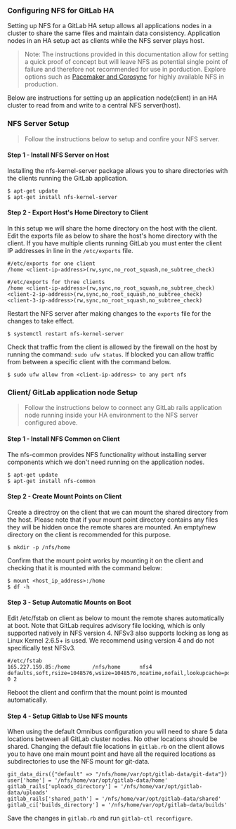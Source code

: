 ### Configuring NFS for GitLab HA

Setting up NFS for a GitLab HA setup allows all applications nodes in a cluster 
to share the same files and maintain data consistency. Application nodes in an HA
setup act as clients while the NFS server plays host.

> Note: The instructions provided in this documentation allow for setting a quick
proof of concept but will leave NFS as potential single point of failure and 
therefore not recommended for use in porduction. Explore options such as [Pacemaker 
and Corosync](http://clusterlabs.org/) for highly available NFS in production.

Below are instructions for setting up an application node(client) in an HA cluster
to read from and write to a central NFS server(host).


### NFS Server Setup
> Follow  the instructions below to setup and confire your NFS server.

#### Step 1 - Install NFS Server on Host

Installing the nfs-kernel-server package allows you to share directories with the clients running the GitLab application.

```
$ apt-get update
$ apt-get install nfs-kernel-server
```

#### Step 2 - Export Host's Home Directory to Client

In this setup we will share the home directory on the host with the client. Edit the exports file as below to share the host's home directory with the client. If you have multiple clients running GitLab you must enter the client IP addresses in line in the `/etc/exports` file.

```
#/etc/exports for one client
/home <client-ip-address>(rw,sync,no_root_squash,no_subtree_check)

#/etc/exports for three clients
/home <client-ip-address>(rw,sync,no_root_squash,no_subtree_check) <client-2-ip-address>(rw,sync,no_root_squash,no_subtree_check) <client-3-ip-address>(rw,sync,no_root_squash,no_subtree_check)
```

Restart the NFS server after making changes to the `exports` file for the changes 
to take effect.
```
$ systemctl restart nfs-kernel-server
```

Check that traffic from the client is allowed by the firewall on the host by running 
the command: `sudo ufw status`. If blocked you can allow traffic from between a specific 
client with the command below.

```
$ sudo ufw allow from <client-ip-address> to any port nfs
```



### Client/ GitLab application node Setup
> Follow the instructions below to connect any GitLab rails application node running
inside your HA environment to the NFS server configured above.

#### Step 1 - Install NFS Common on Client

The nfs-common provides NFS functionality without installing server components which 
we don't need running on the application nodes.

```
$ apt-get update
$ apt-get install nfs-common
```


#### Step 2 - Create Mount Points on Client

Create a directroy on the client that we can mount the shared directory from the host. 
Please note that if your mount point directory contains any files they will be hidden
once the remote shares are mounted. An empty/new directory on the client is recommended
for this purpose.
```
$ mkdir -p /nfs/home
```

Confirm that the mount point works by mounting it on the client and checking that
it is mounted with the command below:

```
$ mount <host_ip_address>:/home
$ df -h
```

#### Step 3 - Setup Automatic Mounts on Boot

Edit /etc/fstab on client as below to mount the remote shares automatically at boot. 
Note that GitLab requires advisory file locking, which is only supported natively in
NFS version 4. NFSv3 also supports locking as long as Linux Kernel 2.6.5+ is used.
We recommend using version 4 and do not specifically test NFSv3.

```
#/etc/fstab
165.227.159.85:/home       /nfs/home      nfs4 defaults,soft,rsize=1048576,wsize=1048576,noatime,nofail,lookupcache=positive 0 2
```
Reboot the client and confirm that the mount point is mounted automatically.

#### Step 4 - Setup Gitlab to Use NFS mounts

When using the default Omnibus configuration you will need to share 5 data locations
between all GitLab cluster nodes. No other locations should be shared. Changing the
default file locations in `gitlab.rb` on the client allows you to have one main mount
point and have all the required locations as subdirectories to use the NFS mount for
git-data.

```
git_data_dirs({"default" => "/nfs/home/var/opt/gitlab-data/git-data"})
user['home'] = '/nfs/home/var/opt/gitlab-data/home'
gitlab_rails['uploads_directory'] = '/nfs/home/var/opt/gitlab-data/uploads'
gitlab_rails['shared_path'] = '/nfs/home/var/opt/gitlab-data/shared'
gitlab_ci['builds_directory'] = '/nfs/home/var/opt/gitlab-data/builds'
```

Save the changes in `gitlab.rb` and run `gitlab-ctl reconfigure`.
